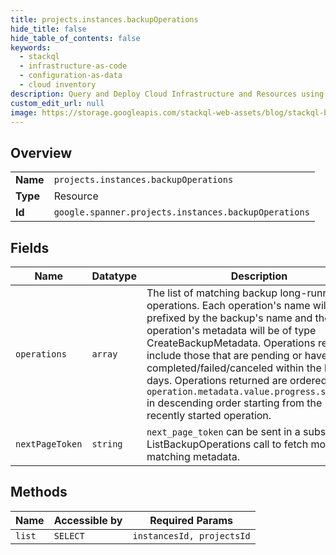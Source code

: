 ```yaml
---
title: projects.instances.backupOperations
hide_title: false
hide_table_of_contents: false
keywords:
  - stackql
  - infrastructure-as-code
  - configuration-as-data
  - cloud inventory
description: Query and Deploy Cloud Infrastructure and Resources using SQL
custom_edit_url: null
image: https://storage.googleapis.com/stackql-web-assets/blog/stackql-blog-post-featured-image.png
---
```

  
    

## Overview
<table><tbody>
<tr><td><b>Name</b></td><td><code>projects.instances.backupOperations</code></td></tr>
<tr><td><b>Type</b></td><td>Resource</td></tr>
<tr><td><b>Id</b></td><td><code>google.spanner.projects.instances.backupOperations</code></td></tr>
</tbody></table>

## Fields
| Name | Datatype | Description |
| ---- | -------- | ----------- |
| `operations` | `array` | The list of matching backup long-running operations. Each operation's name will be prefixed by the backup's name and the operation's metadata will be of type CreateBackupMetadata. Operations returned include those that are pending or have completed/failed/canceled within the last 7 days. Operations returned are ordered by `operation.metadata.value.progress.start_time` in descending order starting from the most recently started operation. |
| `nextPageToken` | `string` | `next_page_token` can be sent in a subsequent ListBackupOperations call to fetch more of the matching metadata. |
## Methods
| Name | Accessible by | Required Params |
| ---- | ------------- | --------------- |
| `list` | `SELECT` | `instancesId, projectsId` |
